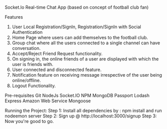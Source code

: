 
Socket.Io Real-time Chat App (based on concept of football club fan)


Features
1. User Local Registration/SignIn, Registration/SignIn with Social Authentication
2. Home Page where users can add themselves to the football club.
3. Group chat where all the users connected to a single channel can have 	 conversation.
4.  Accept/Reject Friend Request functionality.
5.  On signing in, the online friends of a user are displayed with which the    user is friends with.
6.  User connected and disconnected feature.
7.  Notification feature on receiving message irrespective of the user being    	 online/offline.
8. Logout Functionality.

Pre-requisites
Git
NodeJs
Socket.IO
NPM
MongoDB
Passport
Lodash
Express
Amazon Web Service
Mongoose

Running the Project:
 Step 1: Install all dependencies by : npm install and run nodeemon server
 Step 2: Sign up @ http://localhost:3000/signup
 Step 3: Now you're good to go.
 


